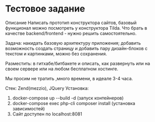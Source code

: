 # Тестовое задание 
Описание
  Написать прототип конструктора сайтов, базовый функционал можно посмотреть у конструктора Tilda. Что брать в качестве backend/frontend - нужно решить самостоятельно.

  Задача: 
  накидать базовую архитектуру приложения;
  добавить возможность создать страницу и добавить пару дизайн-блоков с текстом и картинками, можно без сохранения.

  Разместить:
  в гитхабе/битбакете и описать, как развернуть
  или на своем сервере
  или на любом бесплатном хостинге. 
  
  Мы просим не тратить ,много времени, в идеале 3-4 часа.
  
Стек: Zend(mezzio), JQuery
Установка:
1. docker-compose up --build -d (запуск контейнеров)
2. docker-compose exec php-cli composer install (установка зависимостей)
3. Сайт доступен по localhost:8081
